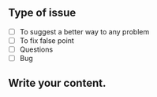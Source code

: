 ## Type of issue 
- [ ] To suggest a better way to any problem
- [ ] To fix false point
- [ ] Questions
- [ ] Bug

## Write your content.
